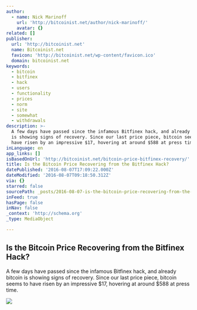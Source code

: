 ```yaml
---
author:
  - name: Nick Marinoff
    url: 'http://bitcoinist.net/author/nick-marinoff/'
    avatar: {}
related: []
publisher:
  url: 'http://bitcoinist.net'
  name: Bitcoinist.net
  favicon: 'http://bitcoinist.net/wp-content/favicon.ico'
  domain: bitcoinist.net
keywords:
  - bitcoin
  - bitfinex
  - hack
  - users
  - functionality
  - prices
  - norm
  - site
  - somewhat
  - withdrawals
description: >-
  A few days have passed since the infamous Bitfinex hack, and already bitcoin
  is showing signs of recovery. Since our last price piece, bitcoin seems to
  have risen by an impressive $17, hovering at around $588 at press time.
inLanguage: en
app_links: []
isBasedOnUrl: 'http://bitcoinist.net/bitcoin-price-bitfinex-recovery/'
title: Is the Bitcoin Price Recovering from the Bitfinex Hack?
datePublished: '2016-08-07T17:09:22.000Z'
dateModified: '2016-08-07T09:18:50.312Z'
via: {}
starred: false
sourcePath: _posts/2016-08-07-is-the-bitcoin-price-recovering-from-the-bitfinex-hack.md
inFeed: true
hasPage: false
inNav: false
_context: 'http://schema.org'
_type: MediaObject

---
```

<article style=""><h1>Is the Bitcoin Price Recovering from the Bitfinex Hack?</h1><p>A few days have passed since the infamous Bitfinex hack, and already bitcoin is showing signs of recovery. Since our last price piece, bitcoin seems to have risen by an impressive $17, hovering at around $588 at press time.</p><img src="http://bitcoinist.net/wp-content/uploads/2016/08/EKG.jpg" /></article>
